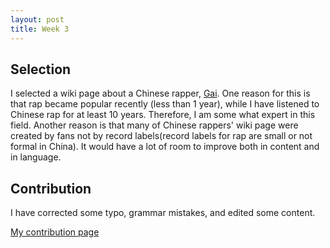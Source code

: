 ```yaml
---
layout: post
title: Week 3
---
```


## Selection
I selected a wiki page about a Chinese rapper, [Gai](https://en.wikipedia.org/w/index.php?title=GAI_(musician)&oldid=825220239). One reason for this is that rap became popular recently (less than 1 year), while I have listened to Chinese rap for at least 10 years. Therefore, I am some what expert in this field. Another reason is that many of Chinese rappers' wiki page were created by fans not by record labels(record labels for rap are small or not formal in China). It would have a lot of room to improve both in content and in language. 
## Contribution
I have corrected some typo, grammar mistakes, and edited some content. 

[My contribution page](https://en.wikipedia.org/wiki/Special:Contributions/WentaoZou)
